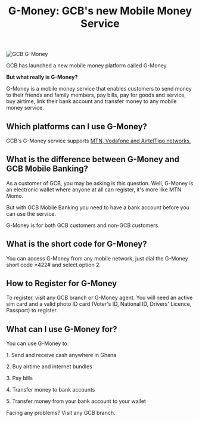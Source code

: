 ﻿---
layout: "layouts/blog-base.html"
title: "G-Money: GCB's new Mobile Money Service"

---
<img src= "/images/blogpics/g-money.jpg" alt= "GCB G-Money" class= "img-responsive center-block" loading="lazy">
      
  <p>GCB has launched a new mobile money platform called G-Money.</p>
     <p><strong> But what really is G-Money?</strong></p> 
     <p>G-Money is a mobile money service that enables customers to send 
      money to their friends and family members, pay bills, pay for goods 
      and service, buy airtime, link their bank account and transfer money to any mobile money service.</p>
     <h2>Which platforms can I use G-Money? </h2>
     <p>GCB's G-Money service supports <a href="shortcodes-for-mobile-networks">MTN, Vodafone and AirtelTigo networks.</a></p>
     <h2>What is the difference between G-Money and GCB Mobile Banking?</h2>
     <p>As a customer of GCB, you may be asking is this question. Well, 
     G-Money is an electronic wallet where anyone at all can register, 
     it's more like MTN Momo.</p> <p>But with GCB Mobile Banking you 
     need to have a bank account before you can use the service.</p>
     <p>G-Money is for both GCB customers and non-GCB customers.</p>
     <h2>What is the short code for G-Money?</h2>
     <p>You can access G-Money from any mobile network, just dial 
     the G-Money short code *422# and select option 2.</p> 
     <h2>How to Register for G-Money</h2>
     <p>To register, visit any GCB branch or G-Money agent. You will need 
      an active sim card and a valid photo ID card (Voter's ID, National 
      ID, Drivers' Licence, Passport) to register.</p>  
     <h2>What can I use G-Money for?</h2>
     <p>You can use G-Money to:</p>
     <p>1. Send and receive cash anywhere in Ghana</p>
     <p>2. Buy airtime and internet bundles</p>
     <p>3. Pay bills</p>
     <p>4. Transfer money to bank accounts</p>
     <p>5. Transfer money from your bank account to your wallet</p>
     <p>Facing any problems? Visit any GCB branch.</p>
      